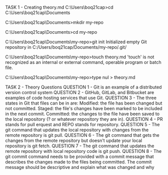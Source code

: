 TASK 1 - Creating theory.md
C:\Users\boq21cap>cd C:\Users\boq21cap\Documents

C:\Users\boq21cap\Documents>mkdir my-repo

C:\Users\boq21cap\Documents>cd my-repo

C:\Users\boq21cap\Documents\my-repo>git init
Initialized empty Git repository in C:/Users/boq21cap/Documents/my-repo/.git/

C:\Users\boq21cap\Documents\my-repo>touch theory.md
'touch' is not recognized as an internal or external command,
operable program or batch file.

C:\Users\boq21cap\Documents\my-repo>type nul > theory.md

TASK 2 - Theory Questions
QUESTION 1 - Git is an example of a distributed version control system
QUESTION 2 - GitHub, GitLab, and Bitbucket are examples of code hosting services that use Git.
QUESTION 3 - The three states in Git that files can be in are:
	Modified: the file has been changed but not committed.
	Staged: the file's changes have been marked to be included in the next commit.
	Committed: the changes to the file have been saved to the local repository (? or whatever repository they are in).
QUESTION 4 - PR stands for pull erquest and REPO stands for repository. 
QUESTION 5 - The git command that updates the local repository with changes from the remote repository is git pull.
QUESTION 6 - The git command that gets the changes from the remote repository but doesn't update your local repository is git fetch.
QUESTION 7 - The git command that updates the remote repository with local repository code is git push.
QUESTION 8 - The git commit command needs to be provided with a commit message that describes the changes made to the files being committed. 
	     The commit message should be descriptive and explain what was changed and why

